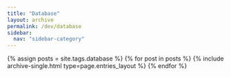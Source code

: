 ```yaml
---
title: "Database"
layout: archive
permalink: /dev/database
sidebar:
  nav: "sidebar-category"
---
```


{% assign posts = site.tags.database %}
{% for post in posts %}
{% include archive-single.html type=page.entries_layout %} {% endfor %}
